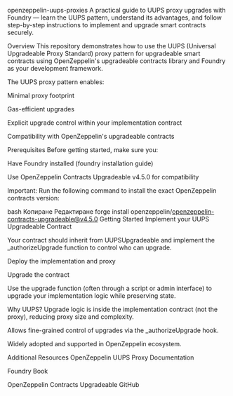 openzeppelin-uups-proxies
A practical guide to UUPS proxy upgrades with Foundry — learn the UUPS pattern, understand its advantages, and follow step-by-step instructions to implement and upgrade smart contracts securely.

Overview
This repository demonstrates how to use the UUPS (Universal Upgradeable Proxy Standard) proxy pattern for upgradeable smart contracts using OpenZeppelin's upgradeable contracts library and Foundry as your development framework.

The UUPS proxy pattern enables:

Minimal proxy footprint

Gas-efficient upgrades

Explicit upgrade control within your implementation contract

Compatibility with OpenZeppelin's upgradeable contracts

Prerequisites
Before getting started, make sure you:

Have Foundry installed (foundry installation guide)

Use OpenZeppelin Contracts Upgradeable v4.5.0 for compatibility

Important: Run the following command to install the exact OpenZeppelin contracts version:

bash
Копиране
Редактиране
forge install openzeppelin/openzeppelin-contracts-upgradeable@v4.5.0
Getting Started
Implement your UUPS Upgradeable Contract

Your contract should inherit from UUPSUpgradeable and implement the _authorizeUpgrade function to control who can upgrade.

Deploy the implementation and proxy

Upgrade the contract

Use the upgrade function (often through a script or admin interface) to upgrade your implementation logic while preserving state.

Why UUPS?
Upgrade logic is inside the implementation contract (not the proxy), reducing proxy size and complexity.

Allows fine-grained control of upgrades via the _authorizeUpgrade hook.

Widely adopted and supported in OpenZeppelin ecosystem.

Additional Resources
OpenZeppelin UUPS Proxy Documentation

Foundry Book

OpenZeppelin Contracts Upgradeable GitHub
